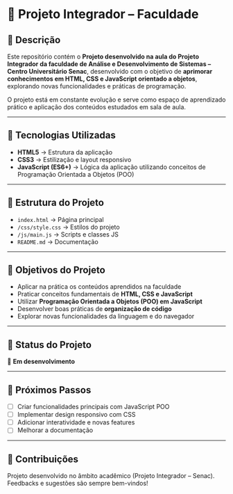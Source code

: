 # 📌 Projeto Integrador – Faculdade  

## 📖 Descrição  
Este repositório contém o **Projeto desenvolvido na aula do Projeto Integrador da faculdade de Análise e Desenvolvimento de Sistemas – Centro Universitário Senac**, desenvolvido com o objetivo de **aprimorar conhecimentos em HTML, CSS e JavaScript orientado a objetos**, explorando novas funcionalidades e práticas de programação.  

O projeto está em constante evolução e serve como espaço de aprendizado prático e aplicação dos conteúdos estudados em sala de aula.  

---

## 🚀 Tecnologias Utilizadas  
- **HTML5** → Estrutura da aplicação  
- **CSS3** → Estilização e layout responsivo  
- **JavaScript (ES6+)** → Lógica da aplicação utilizando conceitos de Programação Orientada a Objetos (POO)  

---

## 📂 Estrutura do Projeto  
- `index.html` → Página principal  
- `/css/style.css` → Estilos do projeto  
- `/js/main.js` → Scripts e classes JS  
- `README.md` → Documentação  

---

## 🎯 Objetivos do Projeto  
- Aplicar na prática os conteúdos aprendidos na faculdade  
- Praticar conceitos fundamentais de **HTML, CSS e JavaScript**  
- Utilizar **Programação Orientada a Objetos (POO) em JavaScript**  
- Desenvolver boas práticas de **organização de código**  
- Explorar novas funcionalidades da linguagem e do navegador  

---

## 📌 Status do Projeto  
🔄 **Em desenvolvimento**  

---

## 📅 Próximos Passos  
- [ ] Criar funcionalidades principais com JavaScript POO  
- [ ] Implementar design responsivo com CSS  
- [ ] Adicionar interatividade e novas features  
- [ ] Melhorar a documentação  

---

## 🤝 Contribuições  
Projeto desenvolvido no âmbito acadêmico (Projeto Integrador – Senac).  
Feedbacks e sugestões são sempre bem-vindos!  
